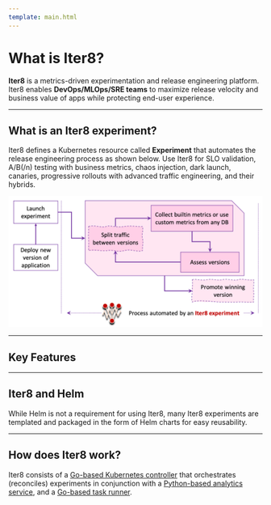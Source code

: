 ```yaml
---
template: main.html
---
```


# What is Iter8?

**Iter8** is a metrics-driven experimentation and release engineering platform. Iter8 enables **DevOps/MLOps/SRE teams** to maximize release velocity and business value of apps while protecting end-user experience.

***

## What is an Iter8 experiment?
Iter8 defines a Kubernetes resource called **Experiment** that automates the release engineering process as shown below. Use Iter8 for SLO validation, A/B(/n) testing with business metrics, chaos injection, dark launch, canaries, progressive rollouts with advanced traffic engineering, and their hybrids. 


![Process automated by an Iter8 experiment](../images/whatisiter8.png)

***

## Key Features

***

## Iter8 and Helm
While Helm is not a requirement for using Iter8, many Iter8 experiments are templated and packaged in the form of Helm charts for easy reusability.

***

## How does Iter8 work?

Iter8 consists of a [Go-based Kubernetes controller](https://github.com/iter8-tools/etc3) that orchestrates (reconciles) experiments in conjunction with a [Python-based analytics service](https://github.com/iter8-tools/iter8-analytics), and a [Go-based task runner](https://github.com/iter8-tools/handler).
